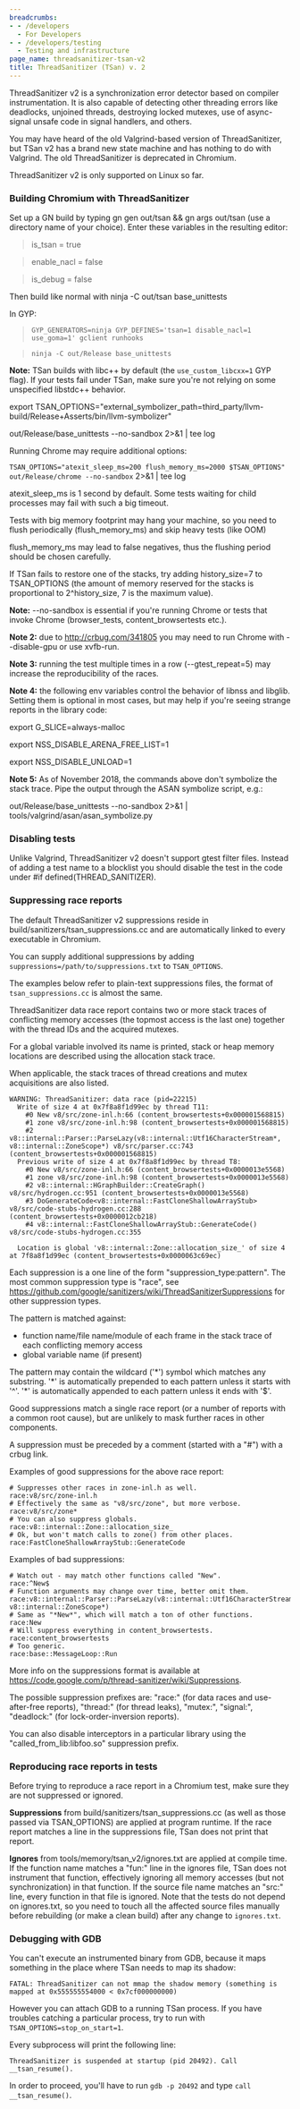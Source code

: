 ```yaml
---
breadcrumbs:
- - /developers
  - For Developers
- - /developers/testing
  - Testing and infrastructure
page_name: threadsanitizer-tsan-v2
title: ThreadSanitizer (TSan) v. 2
---
```


ThreadSanitizer v2 is a synchronization error detector based on compiler
instrumentation. It is also capable of detecting other threading errors like
deadlocks, unjoined threads, destroying locked mutexes, use of async-signal
unsafe code in signal handlers, and others.

You may have heard of the old Valgrind-based version of ThreadSanitizer, but
TSan v2 has a brand new state machine and has nothing to do with Valgrind. The
old ThreadSanitizer is deprecated in Chromium.

ThreadSanitizer v2 is only supported on Linux so far.

### Building Chromium with ThreadSanitizer

Set up a GN build by typing gn gen out/tsan && gn args out/tsan (use a directory
name of your choice). Enter these variables in the resulting editor:

> is_tsan = true

> enable_nacl = false

> is_debug = false

Then build like normal with ninja -C out/tsan base_unittests

In GYP:

> `GYP_GENERATORS=ninja GYP_DEFINES='tsan=1 disable_nacl=1 use_goma=1' gclient
> runhooks`

> `ninja -C out/Release base_unittests`

**Note:** TSan builds with libc++ by default (the `use_custom_libcxx=1` GYP
flag). If your tests fail under TSan, make sure you're not relying on some
unspecified libstdc++ behavior.

export
TSAN_OPTIONS="external_symbolizer_path=third_party/llvm-build/Release+Asserts/bin/llvm-symbolizer"

out/Release/base_unittests --no-sandbox 2&gt;&1 | tee log

Running Chrome may require additional options:

`TSAN_OPTIONS="atexit_sleep_ms=200 flush_memory_ms=2000 $TSAN_OPTIONS"
out/Release/chrome --no-sandbox` 2&gt;&1 | tee log

atexit_sleep_ms is 1 second by default. Some tests waiting for child processes
may fail with such a big timeout.

Tests with big memory footprint may hang your machine, so you need to flush
periodically (flush_memory_ms) and skip heavy tests (like OOM)

flush_memory_ms may lead to false negatives, thus the flushing period should be
chosen carefully.

If TSan fails to restore one of the stacks, try adding history_size=7 to
TSAN_OPTIONS (the amount of memory reserved for the stacks is proportional to
2^history_size, 7 is the maximum value).

**Note:** --no-sandbox is essential if you're running Chrome or tests that
invoke Chrome (browser_tests, content_browsertests etc.).

**Note 2:** due to <http://crbug.com/341805> you may need to run Chrome with
--disable-gpu or use xvfb-run.

**Note 3:** running the test multiple times in a row (--gtest_repeat=5) may
increase the reproducibility of the races.

**Note 4:** the following env variables control the behavior of libnss and
libglib. Setting them is optional in most cases, but may help if you're seeing
strange reports in the library code:

export G_SLICE=always-malloc

export NSS_DISABLE_ARENA_FREE_LIST=1

export NSS_DISABLE_UNLOAD=1

**Note 5:** As of November 2018, the commands above don't symbolize the stack
trace. Pipe the output through the ASAN symbolize script, e.g.:

out/Release/base_unittests --no-sandbox 2&gt;&1 |
tools/valgrind/asan/asan_symbolize.py

### Disabling tests

Unlike Valgrind, ThreadSanitizer v2 doesn't support gtest filter files. Instead
of adding a test name to a blocklist you should disable the test in the code
under #if defined(THREAD_SANITIZER).

### Suppressing race reports

The default ThreadSanitizer v2 suppressions reside in
build/sanitizers/tsan_suppressions.cc and are automatically linked to every
executable in Chromium.

You can supply additional suppressions by adding
`suppressions=/path/to/suppressions.txt` to `TSAN_OPTIONS`.

The examples below refer to plain-text suppressions files, the format of
`tsan_suppressions.cc` is almost the same.

ThreadSanitizer data race report contains two or more stack traces of
conflicting memory accesses (the topmost access is the last one) together with
the thread IDs and the acquired mutexes.

For a global variable involved its name is printed, stack or heap memory
locations are described using the allocation stack trace.

When applicable, the stack traces of thread creations and mutex acquisitions are
also listed.

```none
WARNING: ThreadSanitizer: data race (pid=22215)
  Write of size 4 at 0x7f8a8f1d99ec by thread T11:
    #0 New v8/src/zone-inl.h:66 (content_browsertests+0x000001568815)
    #1 zone v8/src/zone-inl.h:98 (content_browsertests+0x000001568815)
    #2 v8::internal::Parser::ParseLazy(v8::internal::Utf16CharacterStream*, v8::internal::ZoneScope*) v8/src/parser.cc:743 (content_browsertests+0x000001568815)
  Previous write of size 4 at 0x7f8a8f1d99ec by thread T8: 
    #0 New v8/src/zone-inl.h:66 (content_browsertests+0x0000013e5568)
    #1 zone v8/src/zone-inl.h:98 (content_browsertests+0x0000013e5568)
    #2 v8::internal::HGraphBuilder::CreateGraph() v8/src/hydrogen.cc:951 (content_browsertests+0x0000013e5568)
    #3 DoGenerateCode<v8::internal::FastCloneShallowArrayStub> v8/src/code-stubs-hydrogen.cc:288 (content_browsertests+0x0000012cb218)
    #4 v8::internal::FastCloneShallowArrayStub::GenerateCode() v8/src/code-stubs-hydrogen.cc:355 
 
  Location is global 'v8::internal::Zone::allocation_size_' of size 4 at 7f8a8f1d99ec (content_browsertests+0x0000063c69ec)
```

Each suppression is a one line of the form "suppression_type:pattern". The most
common suppression type is "race", see
<https://github.com/google/sanitizers/wiki/ThreadSanitizerSuppressions> for
other suppression types.

The pattern is matched against:

*   function name/file name/module of each frame in the stack trace of
            each conflicting memory access
*   global variable name (if present)

The pattern may contain the wildcard ('\*') symbol which matches any substring.
'\*' is automatically prepended to each pattern unless it starts with '^'.
'\*' is automatically appended to each pattern unless it ends with '$'.

Good suppressions match a single race report (or a number of reports with a
common root cause), but are unlikely to mask further races in other components.

A suppression must be preceded by a comment (started with a "#") with a crbug
link.

Examples of good suppressions for the above race report:

```none
# Suppresses other races in zone-inl.h as well.
race:v8/src/zone-inl.h
# Effectively the same as "v8/src/zone", but more verbose.
race:v8/src/zone*
# You can also suppress globals.
race:v8::internal::Zone::allocation_size_
# Ok, but won't match calls to zone() from other places.
race:FastCloneShallowArrayStub::GenerateCode
```

Examples of bad suppressions:

```none
# Watch out - may match other functions called "New".
race:^New$
# Function arguments may change over time, better omit them.
race:v8::internal::Parser::ParseLazy(v8::internal::Utf16CharacterStream*, v8::internal::ZoneScope*)
# Same as "*New*", which will match a ton of other functions.
race:New
# Will suppress everything in content_browsertests.
race:content_browsertests
# Too generic.
race:base::MessageLoop::Run
```

More info on the suppressions format is available at
<https://code.google.com/p/thread-sanitizer/wiki/Suppressions>.

The possible suppression prefixes are: "race:" (for data races and
use-after-free reports), "thread:" (for thread leaks), "mutex:", "signal:",
"deadlock:" (for lock-order-inversion reports).

You can also disable interceptors in a particular library using the
"called_from_lib:libfoo.so" suppression prefix.

### Reproducing race reports in tests

Before trying to reproduce a race report in a Chromium test, make sure they are
not suppressed or ignored.

**Suppressions** from build/sanitizers/tsan_suppressions.cc (as well as those
passed via TSAN_OPTIONS) are applied at program runtime. If the race report
matches a line in the suppressions file, TSan does not print that report.

**Ignores** from tools/memory/tsan_v2/ignores.txt are applied at compile time.
If the function name matches a "fun:" line in the ignores file, TSan does not
instrument that function, effectively ignoring all memory accesses (but not
synchronization) in that function. If the source file name matches an "src:"
line, every function in that file is ignored. Note that the tests do not depend
on ignores.txt, so you need to touch all the affected source files manually
before rebuilding (or make a clean build) after any change to `ignores.txt`.

### Debugging with GDB

You can't execute an instrumented binary from GDB, because it maps something in
the place where TSan needs to map its shadow:

```none
FATAL: ThreadSanitizer can not mmap the shadow memory (something is mapped at 0x555555554000 < 0x7cf000000000)
```

However you can attach GDB to a running TSan process. If you have troubles
catching a particular process, try to run with `TSAN_OPTIONS=stop_on_start=1`.

Every subprocess will print the following line:

```none
ThreadSanitizer is suspended at startup (pid 20492). Call __tsan_resume().
```

In order to proceed, you'll have to run `gdb -p 20492` and type `call
__tsan_resume()`.
